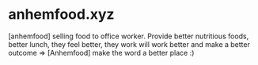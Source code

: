 # anhemfood.xyz
[anhemfood] selling food to office worker. Provide better nutritious foods, better lunch, they feel better, they work will work better and make a better outcome  => [Anhemfood] make the word a better place :)
